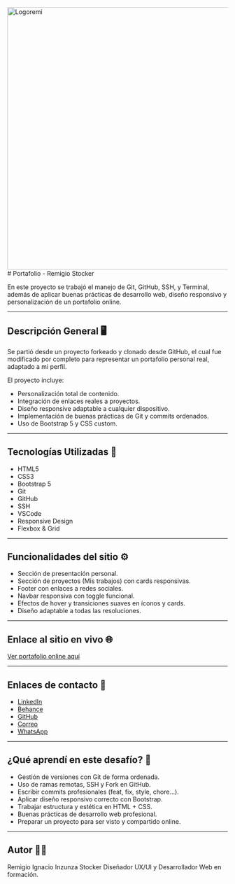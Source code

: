<img width="600" alt="Logoremi" src="https://github.com/user-attachments/assets/63d4dfc0-8b10-4a01-a913-4fcf7a187244" />
# Portafolio - Remigio Stocker

En este proyecto se trabajó el manejo de Git, GitHub, SSH, y Terminal, además de aplicar buenas prácticas de desarrollo web, diseño responsivo y personalización de un portafolio online.

---

## Descripción General 🖥️

Se partió desde un proyecto forkeado y clonado desde GitHub, el cual fue modificado por completo para representar un portafolio personal real, adaptado a mi perfil.

El proyecto incluye:
- Personalización total de contenido.
- Integración de enlaces reales a proyectos.
- Diseño responsive adaptable a cualquier dispositivo.
- Implementación de buenas prácticas de Git y commits ordenados.
- Uso de Bootstrap 5 y CSS custom.

---

## Tecnologías Utilizadas 🚀

- HTML5
- CSS3
- Bootstrap 5
- Git
- GitHub
- SSH
- VSCode
- Responsive Design
- Flexbox & Grid

---

## Funcionalidades del sitio ⚙️

- Sección de presentación personal.
- Sección de proyectos (Mis trabajos) con cards responsivas.
- Footer con enlaces a redes sociales.
- Navbar responsiva con toggle funcional.
- Efectos de hover y transiciones suaves en íconos y cards.
- Diseño adaptable a todas las resoluciones.

---

## Enlace al sitio en vivo 🌐

[Ver portafolio online aquí](https://jovial-choux-232e3e.netlify.app/)

---

## Enlaces de contacto 🔗

- [LinkedIn](https://www.linkedin.com/in/remigio-ignacio-inzunza-stocker/)
- [Behance](https://www.behance.net/remigioinzunza)
- [GitHub](https://github.com/Remigio96)
- [Correo](mailto:stocker.remi@gmail.com)
- [WhatsApp](https://api.whatsapp.com/send/?phone=56944173410)

---

## ¿Qué aprendí en este desafío? 🧠

- Gestión de versiones con Git de forma ordenada.
- Uso de ramas remotas, SSH y Fork en GitHub.
- Escribir commits profesionales (feat, fix, style, chore...).
- Aplicar diseño responsivo correcto con Bootstrap.
- Trabajar estructura y estética en HTML + CSS.
- Buenas prácticas de desarrollo web profesional.
- Preparar un proyecto para ser visto y compartido online.

---

## Autor 👨‍💻

Remigio Ignacio Inzunza Stocker
Diseñador UX/UI y Desarrollador Web en formación.

